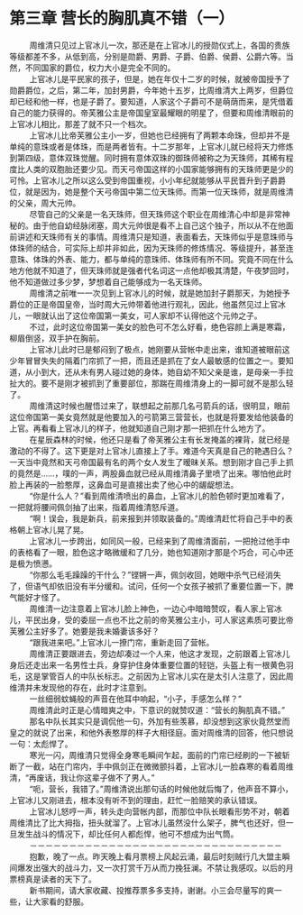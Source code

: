 <h1>第三章 营长的胸肌真不错（一）</h1>
<div id="content">&nbsp&nbsp&nbsp&nbsp&nbsp&nbsp&nbsp&nbsp
 周维清只见过上官冰儿一次，那还是在上官冰儿的授勋仪式上，各国的贵族等级都差不多，从低到高，分别是勋爵、男爵、子爵、伯爵、侯爵、公爵六等。当然，不同国家的爵位，权力大小是完全不同的。
 <br/>&nbsp&nbsp&nbsp&nbsp&nbsp&nbsp&nbsp&nbsp
 上官冰儿是平民家的孩子，但是，她在年仅十二岁的时候，就被帝国授予了勋爵爵位，之后，第二年，加封男爵，今年她十五岁，比周维清大上两岁，但爵位却已经和他一样，也是子爵了。要知道，人家这个子爵可不是萌荫而来，是凭借着自己的能力获得的。帝芙雅公主是帝国皇室最耀眼的明星了，但要和周维清眼前的上官冰儿相比，那差了就不只一个档次。
 <br/>&nbsp&nbsp&nbsp&nbsp&nbsp&nbsp&nbsp&nbsp
 上官冰儿比帝芙雅公主小一岁，但她也已经拥有了两颗本命珠，但却并不是单纯的意珠或者是体珠，而是两者皆有。十二岁那年，上官冰儿就已经将天力修炼到第四级，意体双珠觉醒。同时拥有意体双珠的御珠师被称之为天珠师，其稀有程度比人类的双胞胎还要少见。而天弓帝国这样的小国家能够拥有的天珠师更是少的可怜。上官冰儿之所以这么受到帝国重视，小小年纪就能够从平民晋升到子爵爵位，就是因为，她是整个天弓帝国中第二位天珠师。而第一位天珠师，就是周维清的父亲，周大元帅。
 <br/>&nbsp&nbsp&nbsp&nbsp&nbsp&nbsp&nbsp&nbsp
 尽管自己的父亲是一名天珠师，但天珠师这个职业在周维清心中却是非常神秘的。由于他自幼经脉闭塞，周大元帅很是看不上自己这个独子，所以从不在他面前讲述和天珠师有关的事情。周维清只是知道，表面看去，天珠师似乎是意珠师与体珠师的结合，可实际上却并非如此，因为天珠师的修炼情况、等级提升，甚至连意珠、体珠的外表、能力，都与单纯的意珠师、体珠师有所不同。究竟不同在什么地方他就不知道了，但天珠师就是强者代名词这一点他却极其清楚，午夜梦回时，他不知道做过多少梦，梦想着自己能够成为一名天珠师。
 <br/>&nbsp&nbsp&nbsp&nbsp&nbsp&nbsp&nbsp&nbsp
 周维清之前唯一一次见到上官冰儿的时候，就是她加封子爵那天，为她授予爵位的正是帝国皇帝，当时周大元帅带着他进行观礼，因此，他虽然见过上官冰儿，一眼就认出了这位帝国第一美女，可人家却不认得他这个元帅之子。
 <br/>&nbsp&nbsp&nbsp&nbsp&nbsp&nbsp&nbsp&nbsp
 不过，此时这位帝国第一美女的脸色可不怎么好看，绝色容颜上满是寒霜，柳眉倒竖，双手护在胸前。
 <br/>&nbsp&nbsp&nbsp&nbsp&nbsp&nbsp&nbsp&nbsp
 上官冰儿此时已是郁闷到了极点，她刚要从营帐中走出来，谁知道被眼前这少年冒冒失失的隔着门帘抓了一把，而且还是抓在了女人最敏感的位置之一。要知道，从小到大，还从未有男人碰过她的身体，她自幼不知父亲是谁，是母亲一手拉扯大的。要不是刚才被抓到了重要部位，那踹在周维清身上的一脚可就不是那么轻了。
 <br/>&nbsp&nbsp&nbsp&nbsp&nbsp&nbsp&nbsp&nbsp
 周维清这时候也醒悟过来了，联想起之前那几名弓箭兵的话，很明显，眼前这位帝国第一美女竟然就是他要加入的弓箭第三营营长，也就是将要发给他装备的上官。再看看上官冰儿的样子，他就知道自己刚才那一把抓在什么地方了。
 <br/>&nbsp&nbsp&nbsp&nbsp&nbsp&nbsp&nbsp&nbsp
 在星辰森林的时候，他还只是看了帝芙雅公主有长发掩盖的裸背，就已经是激动的不得了。这下更是对上官冰儿直接上了手。难道今天真是自己的艳遇日么？一天当中竟然和天弓帝国最有名的两个女人发生了暧昧关系。想到刚才自己手上抓的竟然是……，噗的一声，两股鼻血就已经从周维清鼻子里喷了出来。哪怕他此时脸上再装的一脸憨厚，这鼻血可是直接出卖了他心中的龌龊想法。
 <br/>&nbsp&nbsp&nbsp&nbsp&nbsp&nbsp&nbsp&nbsp
 “你是什么人？”看到周维清喷出的鼻血，上官冰儿的脸色顿时更加难看了，一把就将腰间佩剑抽了出来，指着周维清怒斥道。
 <br/>&nbsp&nbsp&nbsp&nbsp&nbsp&nbsp&nbsp&nbsp
 “啊！误会，我是新兵，前来报到并领取装备的。”周维清赶忙将自己手中的表格朝上官冰儿晃了晃。
 <br/>&nbsp&nbsp&nbsp&nbsp&nbsp&nbsp&nbsp&nbsp
 上官冰儿一步跨出，如同风一般，已经来到了周维清面前，一把抢过他手中的表格看了一眼，脸色这才略微缓和了几分，她也知道刚才那是个巧合，可心中还是极为愤懑。
 <br/>&nbsp&nbsp&nbsp&nbsp&nbsp&nbsp&nbsp&nbsp
 “你那么毛毛躁躁的干什么？”铿锵一声，佩剑收回，她眼中杀气已经消失了，但语气却依旧没有半分缓和。试问，任何一个女孩子被抓了重要位置一下，脾气能好才怪了。
 <br/>&nbsp&nbsp&nbsp&nbsp&nbsp&nbsp&nbsp&nbsp
 周维清一边注意着上官冰儿脸上神色，一边心中暗暗赞叹，看人家上官冰儿，平民出身，受的委屈一点也不比之前的帝芙雅公主小，可人家这素质可要比帝芙雅公主好多了。她要是我未婚妻该多好？
 <br/>&nbsp&nbsp&nbsp&nbsp&nbsp&nbsp&nbsp&nbsp
 “跟我进来吧。”上官冰儿一撩门帘，重新走回了营帐。
 <br/>&nbsp&nbsp&nbsp&nbsp&nbsp&nbsp&nbsp&nbsp
 周维清正要跟进去，旁边却凑过一个人来，他这才发现，之前跟着上官冰儿身后还走出来一名男性士兵，身穿护住身体重要位置的轻铠，头盔上有一根黄色羽毛，这是掌管百人的中队长标志。之前因为上官冰儿实在是太引人注意了，因此周维清并未发现他的存在，此时才注意到。
 <br/>&nbsp&nbsp&nbsp&nbsp&nbsp&nbsp&nbsp&nbsp
 一丝细弱蚊蝇般的声音在他耳中响起，“小子，手感怎么样？”
 <br/>&nbsp&nbsp&nbsp&nbsp&nbsp&nbsp&nbsp&nbsp
 周维清此时正是心情暗爽之中，下意识的就赞叹道：“营长的胸肌真不错。”
 <br/>&nbsp&nbsp&nbsp&nbsp&nbsp&nbsp&nbsp&nbsp
 那名中队长其实只是调侃他一句，外加有些羡慕，却没想到这家伙竟然堂而皇之的就说了出来，和他外表憨厚的样子大相径庭。面对周维清的回答，他只想说一句：太彪悍了。
 <br/>&nbsp&nbsp&nbsp&nbsp&nbsp&nbsp&nbsp&nbsp
 寒光一闪，周维清只觉得全身寒毛瞬间乍起，面前的门帘已经刷的一下被斩断了一截，站在门帘内，手中佩剑正在微微颤抖着，上官冰儿一脸森寒的看着周维清，“再废话，我让你这辈子做不了男人。”
 <br/>&nbsp&nbsp&nbsp&nbsp&nbsp&nbsp&nbsp&nbsp
 “呃，营长，我错了。”周维清说出那句话的时候他就后悔了，他声音不算小，上官冰儿又刚进去，根本没有听不到的理由，赶忙一脸赔笑的承认错误。
 <br/>&nbsp&nbsp&nbsp&nbsp&nbsp&nbsp&nbsp&nbsp
 上官冰儿怒哼一声，转头走向营帐内部，而那位中队长眼看形势不对，朝着周维清比了比大拇指，扭头就溜了。上官冰儿虽然没什么架子，脾气也还好，但一旦发生战斗的情况下，却比任何人都彪悍，他可不想成为出气筒。
 <br/>&nbsp&nbsp&nbsp&nbsp&nbsp&nbsp&nbsp&nbsp
 －－－－－－－－－－－－－－－－－－－－－－－－－－－－－－－－
 <br/>&nbsp&nbsp&nbsp&nbsp&nbsp&nbsp&nbsp&nbsp
 抱歉，晚了一点。昨天晚上看月票榜上风起云涌，最后时刻贼行几大盟主瞬间爆发出强大的战斗力，又一次打赏千万从而力挽狂澜。不禁让我感叹。以后的月票榜真是读者的天下了。
 <br/>&nbsp&nbsp&nbsp&nbsp&nbsp&nbsp&nbsp&nbsp
 新书期间，请大家收藏、投推荐票多多支持，谢谢。小三会尽量写的爽一些，让大家看的舒服。
 <br/>&nbsp&nbsp&nbsp&nbsp&nbsp&nbsp&nbsp&nbsp
</div>
